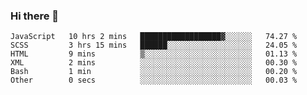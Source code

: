### Hi there 👋

<!--START_SECTION:waka-->

```text
JavaScript   10 hrs 2 mins   ██████████████████▓░░░░░░   74.27 %
SCSS         3 hrs 15 mins   ██████░░░░░░░░░░░░░░░░░░░   24.05 %
HTML         9 mins          ▒░░░░░░░░░░░░░░░░░░░░░░░░   01.13 %
XML          2 mins          ░░░░░░░░░░░░░░░░░░░░░░░░░   00.30 %
Bash         1 min           ░░░░░░░░░░░░░░░░░░░░░░░░░   00.20 %
Other        0 secs          ░░░░░░░░░░░░░░░░░░░░░░░░░   00.03 %
```

<!--END_SECTION:waka-->
